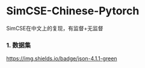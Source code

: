 # SimCSE-Chinese-Pytorch
SimCSE在中文上的复现，有监督+无监督



### 1. 数据集


https://img.shields.io/badge/json-4.1.1-green






